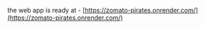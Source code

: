 the web app is ready at -  [https://zomato-pirates.onrender.com/](https://zomato-pirates.onrender.com/)
